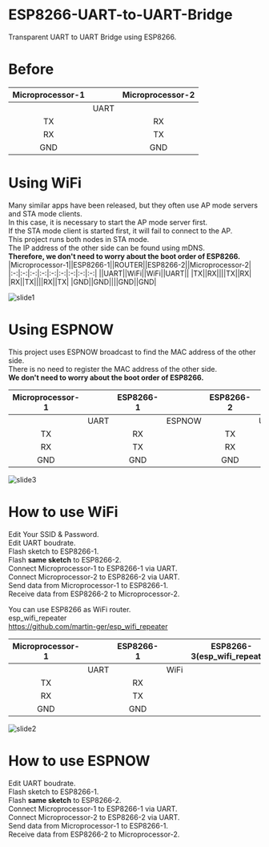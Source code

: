 # ESP8266-UART-to-UART-Bridge

Transparent UART to UART Bridge using ESP8266.   

# Before   

|Microprocessor-1||Microprocessor-2|
|:-:|:-:|:-:|
||UART||
|TX||RX|
|RX||TX|
|GND||GND|

# Using WiFi   
Many similar apps have been released, but they often use AP mode servers and STA mode clients.   
In this case, it is necessary to start the AP mode server first.   
If the STA mode client is started first, it will fail to connect to the AP.   
This project runs both nodes in STA mode.   
The IP address of the other side can be found using mDNS.   
__Therefore, we don't need to worry about the boot order of ESP8266.__   
|Microprocessor-1||ESP8266-1||ROUTER||ESP8266-2||Microprocessor-2|
|:-:|:-:|:-:|:-:|:-:|:-:|:-:|:-:|:-:|
||UART||WiFi||WiFi||UART||
|TX||RX||||TX||RX|
|RX||TX||||RX||TX|
|GND||GND||||GND||GND|

![slide1](https://user-images.githubusercontent.com/6020549/220303303-9f0e7907-5a2e-4ab1-809d-78cd3b64897e.JPG)



# Using ESPNOW   
This project uses ESPNOW broadcast to find the MAC address of the other side.   
There is no need to register the MAC address of the other side.   
__We don't need to worry about the boot order of ESP8266.__   

|Microprocessor-1||ESP8266-1||ESP8266-2||Microprocessor-2|
|:-:|:-:|:-:|:-:|:-:|:-:|:-:|
||UART||ESPNOW||UART||
|TX||RX||TX||RX|
|RX||TX||RX||TX|
|GND||GND||GND||GND|

![slide3](https://user-images.githubusercontent.com/6020549/220303392-85d6e234-8dc1-48c5-b0ba-ab3978840c12.JPG)


# How to use WiFi  
Edit Your SSID & Password.   
Edit UART boudrate.   
Flash sketch to ESP8266-1.   
Flash __same sketch__ to ESP8266-2.   
Connect Microprocessor-1 to ESP8266-1 via UART.   
Connect Microprocessor-2 to ESP8266-2 via UART.   
Send data from Microprocessor-1 to ESP8266-1.   
Receive data from ESP8266-2 to Microprocessor-2.   

You can use ESP8266 as WiFi router.   
esp_wifi_repeater   
https://github.com/martin-ger/esp_wifi_repeater   

|Microprocessor-1||ESP8266-1||ESP8266-3(esp_wifi_repeater)||ESP8266-2||Microprocessor-2|
|:-:|:-:|:-:|:-:|:-:|:-:|:-:|:-:|:-:|
||UART||WiFi||WiFi||UART||
|TX||RX||||TX||RX|
|RX||TX||||RX||TX|
|GND||GND||||GND||GND|

![slide2](https://user-images.githubusercontent.com/6020549/220303636-3bda6f4c-0e68-450e-b434-d53a35f08c46.JPG)

# How to use ESPNOW  
Edit UART boudrate.   
Flash sketch to ESP8266-1.   
Flash __same sketch__ to ESP8266-2.   
Connect Microprocessor-1 to ESP8266-1 via UART.   
Connect Microprocessor-2 to ESP8266-2 via UART.   
Send data from Microprocessor-1 to ESP8266-1.   
Receive data from ESP8266-2 to Microprocessor-2.   
